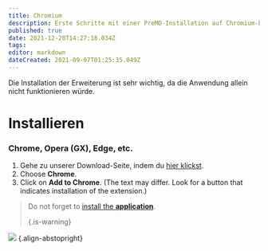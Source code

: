 ```yaml
---
title: Chromium
description: Erste Schritte mit einer PreMD-Installation auf Chromium-basierte Browser
published: true
date: 2021-12-20T14:27:18.034Z
tags:
editor: markdown
dateCreated: 2021-09-07T01:25:35.049Z
---
```


Die Installation der Erweiterung ist sehr wichtig, da die Anwendung allein nicht funktionieren würde.

# Installieren
### Chrome, Opera (GX), Edge, etc.
1. Gehe zu unserer Download-Seite, indem du [hier klickst](https://premid.app/downloads).
2. Choose **Chrome**.
3. Click on **Add to Chrome**. (The text may differ. Look for a button that indicates installation of the extension.)

> Do not forget to [install the **application**](/install). 
> 
> {.is-warning}

![](https://img.icons8.com/color/2x/chrome.png) {.align-abstopright}
